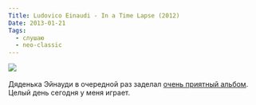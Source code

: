 ```yaml
---
Title: Ludovico Einaudi - In a Time Lapse (2012)
Date: 2013-01-21
Tags: 
  - слушаю
  - neo-classic
---
```


<div class="text"><img src="https://dl.dropbox.com/u/140528/site/in-a-time-lapse.jpeg" /><br /><br />
Дяденька Эйнауди в очередной раз заделал <a href="https://itunes.apple.com/ru/album/in-a-time-lapse/id586716152">очень 
приятный альбом</a>. Целый день сегодня у меня играет.</div>